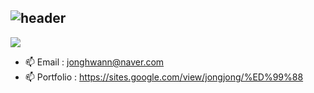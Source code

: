 ## ![header](https://capsule-render.vercel.app/api?&type=Rounded&color=ADD8E6&height=200&section=header&text=Welcome%20to%20Jonghwan's%20GitHub&fontSize=50)

<img src="https://img.shields.io/badge/jonghwann@naver.com-3DDC84?style=flat-square&logo=maildotcom&logoColor=black"/>

- 📫 Email      : jonghwann@naver.com 
- 📫 Portfolio  : https://sites.google.com/view/jongjong/%ED%99%88
